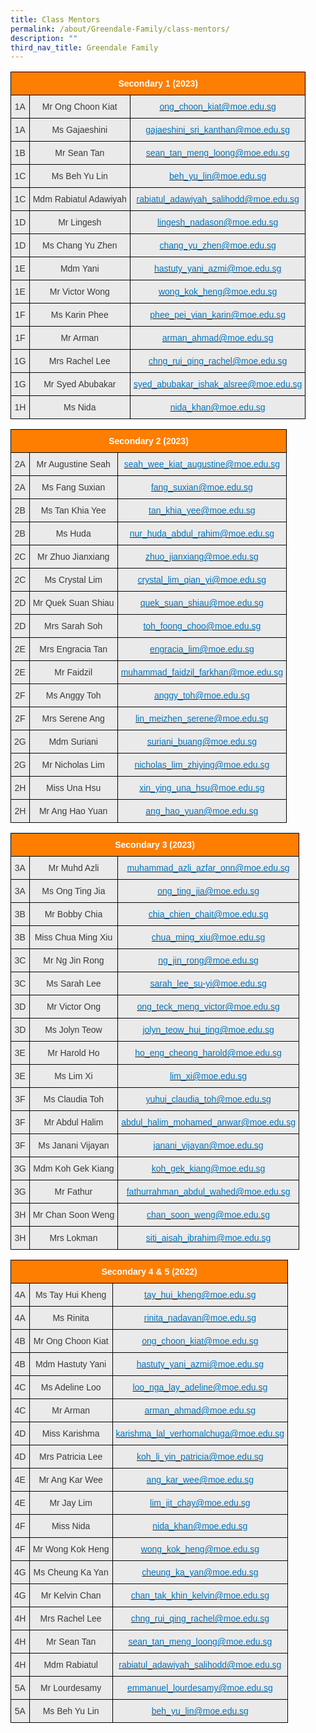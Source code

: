 ```yaml
---
title: Class Mentors
permalink: /about/Greendale-Family/class-mentors/
description: ""
third_nav_title: Greendale Family
---
```

<style type="text/css">
.tg  {border-collapse:collapse;border-spacing:0;}
.tg td{border-color:black;border-style:solid;border-width:1px;font-family:Arial, sans-serif;font-size:14px;
  overflow:hidden;padding:10px 5px;word-break:normal;}
.tg th{border-color:black;border-style:solid;border-width:1px;font-family:Arial, sans-serif;font-size:14px;
  font-weight:normal;overflow:hidden;padding:10px 5px;word-break:normal;}
.tg .tg-x4kc{background-color:#EAEAEA;color:#3A3A3A;text-align:center;vertical-align:middle}
.tg .tg-t0cp{background-color:#FD7E00;color:#FFF;font-weight:bold;text-align:center;vertical-align:top}
.tg .tg-kytw{background-color:#EAEAEA;color:#0274BE;text-align:center;vertical-align:top}
</style>
<table class="tg">
<thead>
  <tr>
    <th class="tg-t0cp" colspan="3"><span style="font-weight:inherit;font-style:inherit;color:#FFF">Secondary 1 (2023)</span></th>
  </tr>
</thead>
<tbody>
  <tr>
    <td class="tg-x4kc"><span style="font-weight:inherit;font-style:inherit;background-color:#EAEAEA">1A</span></td>
    <td class="tg-x4kc"><span style="font-weight:inherit;font-style:inherit;background-color:#EAEAEA">Mr Ong Choon Kiat</span></td>
    <td class="tg-kytw"><a href="mailto:ong_choon_kiat@moe.edu.sg"><span style="font-weight:inherit;font-style:inherit;text-decoration:none;color:#0274BE;background-color:transparent">ong_choon_kiat@moe.edu.sg</span></a></td>
  </tr>
  <tr>
    <td class="tg-x4kc"><span style="font-weight:inherit;font-style:inherit;background-color:#EAEAEA">1A</span></td>
    <td class="tg-x4kc"><span style="font-weight:inherit;font-style:inherit;background-color:#EAEAEA">Ms Gajaeshini</span></td>
    <td class="tg-kytw"><a href="mailto:gajaeshini_sri_kanthan@moe.edu.sg"><span style="font-weight:inherit;font-style:inherit;text-decoration:none;color:#0274BE;background-color:transparent">gajaeshini_sri_kanthan@moe.edu.sg</span></a></td>
  </tr>
  <tr>
    <td class="tg-x4kc"><span style="font-weight:inherit;font-style:inherit;background-color:#EAEAEA">1B</span></td>
    <td class="tg-x4kc"><span style="font-weight:inherit;font-style:inherit;background-color:#EAEAEA">Mr Sean Tan</span></td>
    <td class="tg-kytw"><a href="mailto:sean_tan_meng_loong@moe.edu.sg"><span style="font-weight:inherit;font-style:inherit;text-decoration:none;color:#0274BE;background-color:transparent">sean_tan_meng_loong@moe.edu.sg</span></a></td>
  </tr>
  <tr>
    <td class="tg-x4kc"><span style="font-weight:inherit;font-style:inherit;background-color:#EAEAEA">1C</span></td>
    <td class="tg-x4kc"><span style="font-weight:inherit;font-style:inherit;background-color:#EAEAEA">Ms Beh Yu Lin</span></td>
    <td class="tg-kytw"><a href="mailto:beh_yu_lin@moe.edu.sg"><span style="font-weight:inherit;font-style:inherit;text-decoration:none;color:#0274BE;background-color:transparent">beh_yu_lin@moe.edu.sg</span></a></td>
  </tr>
  <tr>
    <td class="tg-x4kc"><span style="font-weight:inherit;font-style:inherit;background-color:#EAEAEA">1C</span></td>
    <td class="tg-x4kc"><span style="font-weight:inherit;font-style:inherit;background-color:#EAEAEA">Mdm Rabiatul Adawiyah</span></td>
    <td class="tg-kytw"><a href="mailto:rabiatul_adawiyah_salihodd@moe.edu.sg"><span style="font-weight:inherit;font-style:inherit;text-decoration:none;color:#0274BE;background-color:transparent">rabiatul_adawiyah_salihodd@moe.edu.sg</span></a></td>
  </tr>
  <tr>
    <td class="tg-x4kc"><span style="font-weight:inherit;font-style:inherit;background-color:#EAEAEA">1D</span></td>
    <td class="tg-x4kc"><span style="font-weight:inherit;font-style:inherit;background-color:#EAEAEA">Mr Lingesh</span></td>
    <td class="tg-kytw"><a href="mailto:lingesh_nadason@moe.edu.sg"><span style="font-weight:inherit;font-style:inherit;text-decoration:none;color:#0274BE;background-color:transparent">lingesh_nadason@moe.edu.sg</span></a></td>
  </tr>
  <tr>
    <td class="tg-x4kc"><span style="font-weight:inherit;font-style:inherit;background-color:#EAEAEA">1D</span></td>
    <td class="tg-x4kc"><span style="font-weight:inherit;font-style:inherit;background-color:#EAEAEA">Ms Chang Yu Zhen</span></td>
    <td class="tg-kytw"><a href="mailto:chang_yu_zhen@moe.edu.sg"><span style="font-weight:inherit;font-style:inherit;text-decoration:none;color:#0274BE;background-color:transparent">chang_yu_zhen@moe.edu.sg</span></a></td>
  </tr>
<tr>
    <td class="tg-x4kc"><span style="font-weight:inherit;font-style:inherit;background-color:#EAEAEA">1E</span></td>
    <td class="tg-x4kc"><span style="font-weight:inherit;font-style:inherit;background-color:#EAEAEA">Mdm Yani</span></td>
    <td class="tg-kytw"><a href="mailto:hastuty_yani_azmi@moe.edu.sg"><span style="font-weight:inherit;font-style:inherit;text-decoration:none;color:#0274BE;background-color:transparent">hastuty_yani_azmi@moe.edu.sg</span></a></td>
  </tr>
  <tr>
    <td class="tg-x4kc"><span style="font-weight:inherit;font-style:inherit;background-color:#EAEAEA">1E</span></td>
    <td class="tg-x4kc"><span style="font-weight:inherit;font-style:inherit;background-color:#EAEAEA">Mr Victor Wong</span></td>
    <td class="tg-kytw"><a href="mailto:wong_kok_heng@moe.edu.sg"><span style="font-weight:inherit;font-style:inherit;text-decoration:none;color:#0274BE;background-color:transparent">wong_kok_heng@moe.edu.sg</span></a></td>
  </tr>
  <tr>
    <td class="tg-x4kc"><span style="font-weight:inherit;font-style:inherit;background-color:#EAEAEA">1F</span></td>
    <td class="tg-x4kc"><span style="font-weight:inherit;font-style:inherit;background-color:#EAEAEA">Ms Karin Phee</span></td>
    <td class="tg-kytw"><a href="mailto:phee_pei_yian_karin@moe.edu.sg"><span style="font-weight:inherit;font-style:inherit;text-decoration:none;color:#0274BE;background-color:transparent">phee_pei_yian_karin@moe.edu.sg</span></a></td>
  </tr>
  <tr>
    <td class="tg-x4kc"><span style="font-weight:inherit;font-style:inherit;background-color:#EAEAEA">1F</span></td>
    <td class="tg-x4kc"><span style="font-weight:inherit;font-style:inherit;background-color:#EAEAEA">Mr Arman</span></td>
    <td class="tg-kytw"><a href="mailto:arman_ahmad@moe.edu.sg"><span style="font-weight:inherit;font-style:inherit;text-decoration:none;color:#0274BE;background-color:transparent">arman_ahmad@moe.edu.sg</span></a></td>
  </tr>
  <tr>
    <td class="tg-x4kc"><span style="font-weight:inherit;font-style:inherit;background-color:#EAEAEA">1G</span></td>
    <td class="tg-x4kc"><span style="font-weight:inherit;font-style:inherit;background-color:#EAEAEA">Mrs Rachel Lee</span></td>
    <td class="tg-kytw"><a href="mailto:chng_rui_qing_rachel@moe.edu.sg"><span style="font-weight:inherit;font-style:inherit;text-decoration:none;color:#0274BE;background-color:transparent">chng_rui_qing_rachel@moe.edu.sg</span></a></td>
  </tr>
  <tr>
    <td class="tg-x4kc"><span style="font-weight:inherit;font-style:inherit;background-color:#EAEAEA">1G</span></td>
    <td class="tg-x4kc"><span style="font-weight:inherit;font-style:inherit;background-color:#EAEAEA">Mr Syed Abubakar</span></td>
    <td class="tg-kytw"><a href="mailto:syed_abubakar_ishak_alsree@moe.edu.sg"><span style="font-weight:inherit;font-style:inherit;text-decoration:none;color:#0274BE;background-color:transparent">syed_abubakar_ishak_alsree@moe.edu.sg</span></a></td>
  </tr>
  <tr>
    <td class="tg-x4kc"><span style="font-weight:inherit;font-style:inherit;background-color:#EAEAEA">1H</span></td>
    <td class="tg-x4kc"><span style="font-weight:inherit;font-style:inherit;background-color:#EAEAEA">Ms Nida</span></td>
    <td class="tg-kytw"><a href="mailto:nida_khan@moe.edu.sg"><span style="font-weight:inherit;font-style:inherit;text-decoration:none;color:#0274BE;background-color:transparent">nida_khan@moe.edu.sg</span></a></td>
  </tr>

</tbody>
</table>

<style type="text/css">
.tg  {border-collapse:collapse;border-spacing:0;}
.tg td{border-color:black;border-style:solid;border-width:1px;font-family:Arial, sans-serif;font-size:14px;
  overflow:hidden;padding:10px 5px;word-break:normal;}
.tg th{border-color:black;border-style:solid;border-width:1px;font-family:Arial, sans-serif;font-size:14px;
  font-weight:normal;overflow:hidden;padding:10px 5px;word-break:normal;}
.tg .tg-x4kc{background-color:#EAEAEA;color:#3A3A3A;text-align:center;vertical-align:middle}
.tg .tg-t0cp{background-color:#FD7E00;color:#FFF;font-weight:bold;text-align:center;vertical-align:top}
.tg .tg-kytw{background-color:#EAEAEA;color:#0274BE;text-align:center;vertical-align:top}
</style>
<table class="tg">
<thead>
  <tr>
    <th class="tg-t0cp" colspan="3"><span style="font-weight:inherit;font-style:inherit;color:#FFF">Secondary 2 (2023)</span></th>
  </tr>
</thead>
<tbody>
  <tr>
    <td class="tg-x4kc"><span style="font-weight:inherit;font-style:inherit;background-color:#EAEAEA">2A</span></td>
    <td class="tg-x4kc"><span style="font-weight:inherit;font-style:inherit;background-color:#EAEAEA">Mr Augustine Seah</span></td>
    <td class="tg-kytw"><a href="mailto:seah_wee_kiat_augustine@moe.edu.sg"><span style="font-weight:inherit;font-style:inherit;text-decoration:none;color:#0274BE;background-color:transparent">seah_wee_kiat_augustine@moe.edu.sg</span></a></td>
  </tr>
  <tr>
    <td class="tg-x4kc"><span style="font-weight:inherit;font-style:inherit;background-color:#EAEAEA">2A</span></td>
    <td class="tg-x4kc"><span style="font-weight:inherit;font-style:inherit;background-color:#EAEAEA">Ms Fang Suxian</span></td>
    <td class="tg-kytw"><a href="mailto:fang_suxian@moe.edu.sg"><span style="font-weight:inherit;font-style:inherit;text-decoration:none;color:#0274BE;background-color:transparent">fang_suxian@moe.edu.sg</span></a></td>
  </tr>
  <tr>
    <td class="tg-x4kc"><span style="font-weight:inherit;font-style:inherit;background-color:#EAEAEA">2B</span></td>
    <td class="tg-x4kc"><span style="font-weight:inherit;font-style:inherit;background-color:#EAEAEA">Ms Tan Khia Yee</span></td>
    <td class="tg-kytw"><a href="mailto:tan_khia_yee@moe.edu.sg"><span style="font-weight:inherit;font-style:inherit;text-decoration:none;color:#0274BE;background-color:transparent">tan_khia_yee@moe.edu.sg</span></a></td>
  </tr>
  <tr>
    <td class="tg-x4kc"><span style="font-weight:inherit;font-style:inherit;background-color:#EAEAEA">2B</span></td>
    <td class="tg-x4kc"><span style="font-weight:inherit;font-style:inherit;background-color:#EAEAEA">Ms Huda</span></td>
    <td class="tg-kytw"><a href="mailto:nur_huda_abdul_rahim@moe.edu.sg"><span style="font-weight:inherit;font-style:inherit;text-decoration:none;color:#0274BE;background-color:transparent">nur_huda_abdul_rahim@moe.edu.sg</span></a></td>
  </tr>
  <tr>
    <td class="tg-x4kc"><span style="font-weight:inherit;font-style:inherit;background-color:#EAEAEA">2C</span></td>
    <td class="tg-x4kc"><span style="font-weight:inherit;font-style:inherit;background-color:#EAEAEA">Mr Zhuo Jianxiang</span></td>
    <td class="tg-kytw"><a href="mailto:zhuo_jianxiang@moe.edu.sg"><span style="font-weight:inherit;font-style:inherit;text-decoration:none;color:#0274BE;background-color:transparent">zhuo_jianxiang@moe.edu.sg</span></a></td>
  </tr>
  <tr>
    <td class="tg-x4kc"><span style="font-weight:inherit;font-style:inherit;background-color:#EAEAEA">2C</span></td>
    <td class="tg-x4kc"><span style="font-weight:inherit;font-style:inherit;background-color:#EAEAEA">Ms Crystal Lim</span></td>
    <td class="tg-kytw"><a href="mailto:crystal_lim_qian_yi@moe.edu.sg"><span style="font-weight:inherit;font-style:inherit;text-decoration:none;color:#0274BE;background-color:transparent">crystal_lim_qian_yi@moe.edu.sg</span></a></td>
  </tr>
  <tr>
    <td class="tg-x4kc"><span style="font-weight:inherit;font-style:inherit;background-color:#EAEAEA">2D</span></td>
    <td class="tg-x4kc"><span style="font-weight:inherit;font-style:inherit;background-color:#EAEAEA">Mr Quek Suan Shiau</span></td>
    <td class="tg-kytw"><a href="mailto:quek_suan_shiau@moe.edu.sg"><span style="font-weight:inherit;font-style:inherit;text-decoration:none;color:#0274BE;background-color:transparent">quek_suan_shiau@moe.edu.sg</span></a></td>
  </tr>
  <tr>
    <td class="tg-x4kc"><span style="font-weight:inherit;font-style:inherit;background-color:#EAEAEA">2D</span></td>
    <td class="tg-x4kc"><span style="font-weight:inherit;font-style:inherit;background-color:#EAEAEA">Mrs Sarah Soh</span></td>
    <td class="tg-kytw"><a href="mailto:toh_foong_choo@moe.edu.sg"><span style="font-weight:inherit;font-style:inherit;text-decoration:none;color:#0274BE;background-color:transparent">toh_foong_choo@moe.edu.sg</span></a></td>
  </tr>
  <tr>
    <td class="tg-x4kc"><span style="font-weight:inherit;font-style:inherit;background-color:#EAEAEA">2E</span></td>
    <td class="tg-x4kc"><span style="font-weight:inherit;font-style:inherit;background-color:#EAEAEA">Mrs Engracia Tan</span></td>
    <td class="tg-kytw"><a href="mailto:engracia_lim@moe.edu.sg"><span style="font-weight:inherit;font-style:inherit;text-decoration:none;color:#0274BE;background-color:transparent">engracia_lim@moe.edu.sg</span></a></td>
  </tr>
  <tr>
    <td class="tg-x4kc"><span style="font-weight:inherit;font-style:inherit;background-color:#EAEAEA">2E</span></td>
    <td class="tg-x4kc"><span style="font-weight:inherit;font-style:inherit;background-color:#EAEAEA">Mr Faidzil</span></td>
    <td class="tg-kytw"><a href="mailto:muhammad_faidzil_farkhan@moe.edu.sg"><span style="font-weight:inherit;font-style:inherit;text-decoration:none;color:#0274BE;background-color:transparent">muhammad_faidzil_farkhan@moe.edu.sg</span></a></td>
  </tr>
  <tr>
    <td class="tg-x4kc"><span style="font-weight:inherit;font-style:inherit;background-color:#EAEAEA">2F</span></td>
    <td class="tg-x4kc"><span style="font-weight:inherit;font-style:inherit;background-color:#EAEAEA">Ms Anggy Toh</span></td>
    <td class="tg-kytw"><a href="mailto:anggy_toh@moe.edu.sg"><span style="font-weight:inherit;font-style:inherit;text-decoration:none;color:#0274BE;background-color:transparent">anggy_toh@moe.edu.sg</span></a></td>
  </tr>
  <tr>
    <td class="tg-x4kc"><span style="font-weight:inherit;font-style:inherit;background-color:#EAEAEA">2F</span></td>
    <td class="tg-x4kc"><span style="font-weight:inherit;font-style:inherit;background-color:#EAEAEA">Mrs Serene Ang</span></td>
    <td class="tg-kytw"><a href="mailto:lin_meizhen_serene@moe.edu.sg"><span style="font-weight:inherit;font-style:inherit;text-decoration:none;color:#0274BE;background-color:transparent">lin_meizhen_serene@moe.edu.sg</span></a></td>
  </tr>
  <tr>
    <td class="tg-x4kc"><span style="font-weight:inherit;font-style:inherit;background-color:#EAEAEA">2G</span></td>
    <td class="tg-x4kc"><span style="font-weight:inherit;font-style:inherit;background-color:#EAEAEA">Mdm Suriani</span></td>
    <td class="tg-kytw"><a href="mailto:suriani_buang@moe.edu.sg"><span style="font-weight:inherit;font-style:inherit;text-decoration:none;color:#0274BE;background-color:transparent">suriani_buang@moe.edu.sg</span></a></td>
  </tr>
  <tr>
    <td class="tg-x4kc"><span style="font-weight:inherit;font-style:inherit;background-color:#EAEAEA">2G</span></td>
    <td class="tg-x4kc"><span style="font-weight:inherit;font-style:inherit;background-color:#EAEAEA">Mr Nicholas Lim</span></td>
    <td class="tg-kytw"><a href="mailto:nicholas_lim_zhiying@moe.edu.sg"><span style="font-weight:inherit;font-style:inherit;text-decoration:none;color:#0274BE;background-color:transparent">nicholas_lim_zhiying@moe.edu.sg</span></a></td>
  </tr>
  <tr>
    <td class="tg-x4kc"><span style="font-weight:inherit;font-style:inherit;background-color:#EAEAEA">2H</span></td>
    <td class="tg-x4kc"><span style="font-weight:inherit;font-style:inherit;background-color:#EAEAEA">Miss Una Hsu</span></td>
    <td class="tg-kytw"><a href="mailto:xin_ying_una_hsu@moe.edu.sg"><span style="font-weight:inherit;font-style:inherit;text-decoration:none;color:#0274BE;background-color:transparent">xin_ying_una_hsu@moe.edu.sg</span></a></td>
  </tr>
  <tr>
    <td class="tg-x4kc"><span style="font-weight:inherit;font-style:inherit;background-color:#EAEAEA">2H</span></td>
    <td class="tg-x4kc"><span style="font-weight:inherit;font-style:inherit;background-color:#EAEAEA">Mr Ang Hao Yuan</span></td>
    <td class="tg-kytw"><a href="mailto:ang_hao_yuan@moe.edu.sg"><span style="font-weight:inherit;font-style:inherit;text-decoration:none;color:#0274BE;background-color:transparent">ang_hao_yuan@moe.edu.sg</span></a></td>
  </tr>
</tbody>
</table>

<style type="text/css">
.tg  {border-collapse:collapse;border-spacing:0;}
.tg td{border-color:black;border-style:solid;border-width:1px;font-family:Arial, sans-serif;font-size:14px;
  overflow:hidden;padding:10px 5px;word-break:normal;}
.tg th{border-color:black;border-style:solid;border-width:1px;font-family:Arial, sans-serif;font-size:14px;
  font-weight:normal;overflow:hidden;padding:10px 5px;word-break:normal;}
.tg .tg-x4kc{background-color:#EAEAEA;color:#3A3A3A;text-align:center;vertical-align:middle}
.tg .tg-t0cp{background-color:#FD7E00;color:#FFF;font-weight:bold;text-align:center;vertical-align:top}
.tg .tg-kytw{background-color:#EAEAEA;color:#0274BE;text-align:center;vertical-align:top}
</style>
<table class="tg">
<thead>
  <tr>
    <th class="tg-t0cp" colspan="3"><span style="font-weight:inherit;font-style:inherit;color:#FFF">Secondary 3 (2023)</span></th>
  </tr>
</thead>
<tbody>
  <tr>
    <td class="tg-x4kc"><span style="font-weight:inherit;font-style:inherit;background-color:#EAEAEA">3A</span></td>
    <td class="tg-x4kc"><span style="font-weight:inherit;font-style:inherit;background-color:#EAEAEA">Mr Muhd Azli</span></td>
    <td class="tg-kytw"><a href="mailto:muhammad_azli_azfar_onn@moe.edu.sg"><span style="font-weight:inherit;font-style:inherit;text-decoration:none;color:#0274BE;background-color:transparent">muhammad_azli_azfar_onn@moe.edu.sg</span></a></td>
  </tr>
  <tr>
    <td class="tg-x4kc"><span style="font-weight:inherit;font-style:inherit;background-color:#EAEAEA">3A</span></td>
    <td class="tg-x4kc"><span style="font-weight:inherit;font-style:inherit;background-color:#EAEAEA">Ms Ong Ting Jia</span></td>
    <td class="tg-kytw"><a href="mailto:ong_ting_jia@moe.edu.sg"><span style="font-weight:inherit;font-style:inherit;text-decoration:none;color:#0274BE;background-color:transparent">ong_ting_jia@moe.edu.sg</span></a></td>
  </tr>
  <tr>
    <td class="tg-x4kc"><span style="font-weight:inherit;font-style:inherit;background-color:#EAEAEA">3B</span></td>
    <td class="tg-x4kc"><span style="font-weight:inherit;font-style:inherit;background-color:#EAEAEA">Mr Bobby Chia</span></td>
    <td class="tg-kytw"><a href="mailto:chia_chien_chait@moe.edu.sg"><span style="font-weight:inherit;font-style:inherit;text-decoration:none;color:#0274BE;background-color:transparent">chia_chien_chait@moe.edu.sg</span></a></td>
  </tr>
  <tr>
    <td class="tg-x4kc"><span style="font-weight:inherit;font-style:inherit;background-color:#EAEAEA">3B</span></td>
    <td class="tg-x4kc"><span style="font-weight:inherit;font-style:inherit;background-color:#EAEAEA">Miss Chua Ming Xiu</span></td>
    <td class="tg-kytw"><a href="mailto:chua_ming_xiu@moe.edu.sg"><span style="font-weight:inherit;font-style:inherit;text-decoration:none;color:#0274BE;background-color:transparent">chua_ming_xiu@moe.edu.sg</span></a></td>
  </tr>
  <tr>
    <td class="tg-x4kc"><span style="font-weight:inherit;font-style:inherit;background-color:#EAEAEA">3C</span></td>
    <td class="tg-x4kc"><span style="font-weight:inherit;font-style:inherit;background-color:#EAEAEA">Mr Ng Jin Rong</span></td>
    <td class="tg-kytw"><a href="mailto:ng_jin_rong@moe.edu.sg"><span style="font-weight:inherit;font-style:inherit;text-decoration:none;color:#0274BE;background-color:transparent">ng_jin_rong@moe.edu.sg</span></a></td>
  </tr>
  <tr>
    <td class="tg-x4kc"><span style="font-weight:inherit;font-style:inherit;background-color:#EAEAEA">3C</span></td>
    <td class="tg-x4kc"><span style="font-weight:inherit;font-style:inherit;background-color:#EAEAEA">Ms Sarah Lee</span></td>
    <td class="tg-kytw"><a href="mailto:sarah_lee_su-yi@moe.edu.sg"><span style="font-weight:inherit;font-style:inherit;text-decoration:none;color:#0274BE;background-color:transparent">sarah_lee_su-yi@moe.edu.sg</span></a></td>
  </tr>
  <tr>
    <td class="tg-x4kc"><span style="font-weight:inherit;font-style:inherit;background-color:#EAEAEA">3D</span></td>
    <td class="tg-x4kc"><span style="font-weight:inherit;font-style:inherit;background-color:#EAEAEA">Mr Victor Ong</span></td>
    <td class="tg-kytw"><a href="mailto:ong_teck_meng_victor@moe.edu.sg"><span style="font-weight:inherit;font-style:inherit;text-decoration:none;color:#0274BE;background-color:transparent">ong_teck_meng_victor@moe.edu.sg</span></a></td>
  </tr>
  <tr>
    <td class="tg-x4kc"><span style="font-weight:inherit;font-style:inherit;background-color:#EAEAEA">3D</span></td>
    <td class="tg-x4kc"><span style="font-weight:inherit;font-style:inherit;background-color:#EAEAEA">Ms Jolyn Teow</span></td>
    <td class="tg-kytw"><a href="mailto:jolyn_teow_hui_ting@moe.edu.sg"><span style="font-weight:inherit;font-style:inherit;text-decoration:none;color:#0274BE;background-color:transparent">jolyn_teow_hui_ting@moe.edu.sg</span></a></td>
  </tr>
  <tr>
    <td class="tg-x4kc"><span style="font-weight:inherit;font-style:inherit;background-color:#EAEAEA">3E</span></td>
    <td class="tg-x4kc"><span style="font-weight:inherit;font-style:inherit;background-color:#EAEAEA">Mr Harold Ho</span></td>
    <td class="tg-kytw"><a href="mailto:ho_eng_cheong_harold@moe.edu.sg"><span style="font-weight:inherit;font-style:inherit;text-decoration:none;color:#0274BE;background-color:transparent">ho_eng_cheong_harold@moe.edu.sg</span></a></td>
  </tr>
  <tr>
    <td class="tg-x4kc"><span style="font-weight:inherit;font-style:inherit;background-color:#EAEAEA">3E</span></td>
    <td class="tg-x4kc"><span style="font-weight:inherit;font-style:inherit;background-color:#EAEAEA">Ms Lim Xi</span></td>
    <td class="tg-kytw"><a href="mailto:lim_xi@moe.edu.sg"><span style="font-weight:inherit;font-style:inherit;text-decoration:none;color:#0274BE;background-color:transparent">lim_xi@moe.edu.sg</span></a></td>
  </tr>
  <tr>
    <td class="tg-x4kc"><span style="font-weight:inherit;font-style:inherit;background-color:#EAEAEA">3F</span></td>
    <td class="tg-x4kc"><span style="font-weight:inherit;font-style:inherit;background-color:#EAEAEA">Ms Claudia Toh</span></td>
    <td class="tg-kytw"><a href="mailto:yuhui_claudia_toh@moe.edu.sg"><span style="font-weight:inherit;font-style:inherit;text-decoration:none;color:#0274BE;background-color:transparent">yuhui_claudia_toh@moe.edu.sg</span></a></td>
  </tr>
  <tr>
    <td class="tg-x4kc"><span style="font-weight:inherit;font-style:inherit;background-color:#EAEAEA">3F</span></td>
    <td class="tg-x4kc"><span style="font-weight:inherit;font-style:inherit;background-color:#EAEAEA">Mr Abdul Halim</span></td>
    <td class="tg-kytw"><a href="mailto:abdul_halim_mohamed_anwar@moe.edu.sg"><span style="font-weight:inherit;font-style:inherit;text-decoration:none;color:#0274BE;background-color:transparent">abdul_halim_mohamed_anwar@moe.edu.sg</span></a></td>
  </tr>
  <tr>
    <td class="tg-x4kc"><span style="font-weight:inherit;font-style:inherit;background-color:#EAEAEA">3F</span></td>
    <td class="tg-x4kc"><span style="font-weight:inherit;font-style:inherit;background-color:#EAEAEA">Ms Janani Vijayan</span></td>
    <td class="tg-kytw"><a href="mailto:janani_vijayan@moe.edu.sg"><span style="font-weight:inherit;font-style:inherit;text-decoration:none;color:#0274BE;background-color:transparent">janani_vijayan@moe.edu.sg</span></a></td>
  </tr>
  <tr>
    <td class="tg-x4kc"><span style="font-weight:inherit;font-style:inherit;background-color:#EAEAEA">3G</span></td>
    <td class="tg-x4kc"><span style="font-weight:inherit;font-style:inherit;background-color:#EAEAEA">Mdm Koh Gek Kiang</span></td>
    <td class="tg-kytw"><a href="mailto:koh_gek_kiang@moe.edu.sg"><span style="font-weight:inherit;font-style:inherit;text-decoration:none;color:#0274BE;background-color:transparent">koh_gek_kiang@moe.edu.sg</span></a></td>
  </tr>
  <tr>
    <td class="tg-x4kc"><span style="font-weight:inherit;font-style:inherit;background-color:#EAEAEA">3G</span></td>
    <td class="tg-x4kc"><span style="font-weight:inherit;font-style:inherit;background-color:#EAEAEA">Mr Fathur</span></td>
    <td class="tg-kytw"><a href="mailto:fathurrahman_abdul_wahed@moe.edu.sg"><span style="font-weight:inherit;font-style:inherit;text-decoration:none;color:#0274BE;background-color:transparent">fathurrahman_abdul_wahed@moe.edu.sg</span></a></td>
  </tr>
  <tr>
    <td class="tg-x4kc"><span style="font-weight:inherit;font-style:inherit;background-color:#EAEAEA">3H</span></td>
    <td class="tg-x4kc"><span style="font-weight:inherit;font-style:inherit;background-color:#EAEAEA">Mr Chan Soon Weng</span></td>
    <td class="tg-kytw"><a href="mailto:chan_soon_weng@moe.edu.sg"><span style="font-weight:inherit;font-style:inherit;text-decoration:none;color:#0274BE;background-color:transparent">chan_soon_weng@moe.edu.sg</span></a></td>
  </tr>
  <tr>
    <td class="tg-x4kc"><span style="font-weight:inherit;font-style:inherit;background-color:#EAEAEA">3H</span></td>
    <td class="tg-x4kc"><span style="font-weight:inherit;font-style:inherit;background-color:#EAEAEA">Mrs Lokman</span></td>
    <td class="tg-kytw"><a href="mailto:siti_aisah_ibrahim@moe.edu.sg"><span style="font-weight:inherit;font-style:inherit;text-decoration:none;color:#0274BE;background-color:transparent">siti_aisah_ibrahim@moe.edu.sg</span></a></td>
  </tr>
</tbody>
</table>

<style type="text/css">
.tg  {border-collapse:collapse;border-spacing:0;}
.tg td{border-color:black;border-style:solid;border-width:1px;font-family:Arial, sans-serif;font-size:14px;
  overflow:hidden;padding:10px 5px;word-break:normal;}
.tg th{border-color:black;border-style:solid;border-width:1px;font-family:Arial, sans-serif;font-size:14px;
  font-weight:normal;overflow:hidden;padding:10px 5px;word-break:normal;}
.tg .tg-x4kc{background-color:#EAEAEA;color:#3A3A3A;text-align:center;vertical-align:middle}
.tg .tg-t0cp{background-color:#FD7E00;color:#FFF;font-weight:bold;text-align:center;vertical-align:top}
.tg .tg-kytw{background-color:#EAEAEA;color:#0274BE;text-align:center;vertical-align:top}
</style>
<table class="tg">
<thead>
  <tr>
    <th class="tg-t0cp" colspan="3"><span style="font-weight:inherit;font-style:inherit;color:#FFF">Secondary 4 &amp; 5 (2022)</span></th>
  </tr>
</thead>
<tbody>
  <tr>
    <td class="tg-x4kc"><span style="font-weight:inherit;font-style:inherit;background-color:#EAEAEA">4A</span></td>
    <td class="tg-x4kc"><span style="font-weight:inherit;font-style:inherit;background-color:#EAEAEA">Ms Tay Hui Kheng</span></td>
    <td class="tg-kytw"><a href="mailto:tay_hui_kheng@moe.edu.sg"><span style="font-weight:inherit;font-style:inherit;text-decoration:none;color:#0274BE;background-color:transparent">tay_hui_kheng@moe.edu.sg</span></a></td>
  </tr>
  <tr>
    <td class="tg-x4kc"><span style="font-weight:inherit;font-style:inherit;background-color:#EAEAEA">4A</span></td>
    <td class="tg-x4kc"><span style="font-weight:inherit;font-style:inherit;background-color:#EAEAEA">Ms Rinita</span></td>
    <td class="tg-kytw"><a href="mailto:rinita_nadavan@moe.edu.sg"><span style="font-weight:inherit;font-style:inherit;text-decoration:none;color:#0274BE;background-color:transparent">rinita_nadavan@moe.edu.sg</span></a></td>
  </tr>
  <tr>
    <td class="tg-x4kc"><span style="font-weight:inherit;font-style:inherit;background-color:#EAEAEA">4B</span></td>
    <td class="tg-x4kc"><span style="font-weight:inherit;font-style:inherit;background-color:#EAEAEA">Mr Ong Choon Kiat</span></td>
    <td class="tg-kytw"><a href="mailto:ong_choon_kiat@moe.edu.sg"><span style="font-weight:inherit;font-style:inherit;text-decoration:none;color:#0274BE;background-color:transparent">ong_choon_kiat@moe.edu.sg</span></a></td>
  </tr>
  <tr>
    <td class="tg-x4kc"><span style="font-weight:inherit;font-style:inherit;background-color:#EAEAEA">4B</span></td>
    <td class="tg-x4kc"><span style="font-weight:inherit;font-style:inherit;background-color:#EAEAEA">Mdm Hastuty Yani</span></td>
    <td class="tg-kytw"><a href="mailto:hastuty_yani_azmi@moe.edu.sg"><span style="font-weight:inherit;font-style:inherit;text-decoration:none;color:#0274BE;background-color:transparent">hastuty_yani_azmi@moe.edu.sg</span></a></td>
  </tr>
  <tr>
    <td class="tg-x4kc"><span style="font-weight:inherit;font-style:inherit;background-color:#EAEAEA">4C</span></td>
    <td class="tg-x4kc"><span style="font-weight:inherit;font-style:inherit;background-color:#EAEAEA">Ms Adeline Loo</span></td>
    <td class="tg-kytw"><a href="mailto:loo_nga_lay_adeline@moe.edu.sg"><span style="font-weight:inherit;font-style:inherit;text-decoration:none;color:#0274BE;background-color:transparent">loo_nga_lay_adeline@moe.edu.sg</span></a></td>
  </tr>
  <tr>
    <td class="tg-x4kc"><span style="font-weight:inherit;font-style:inherit;background-color:#EAEAEA">4C</span></td>
    <td class="tg-x4kc"><span style="font-weight:inherit;font-style:inherit;background-color:#EAEAEA">Mr Arman</span></td>
    <td class="tg-kytw"><a href="mailto:arman_ahmad@moe.edu.sg"><span style="font-weight:inherit;font-style:inherit;text-decoration:none;color:#0274BE;background-color:transparent">arman_ahmad@moe.edu.sg</span></a></td>
  </tr>
  <tr>
    <td class="tg-x4kc"><span style="font-weight:inherit;font-style:inherit;background-color:#EAEAEA">4D</span></td>
    <td class="tg-x4kc"><span style="font-weight:inherit;font-style:inherit;background-color:#EAEAEA">Miss Karishma</span></td>
    <td class="tg-kytw"><a href="mailto:karishma_lal_verhomalchuga@moe.edu.sg"><span style="font-weight:inherit;font-style:inherit;text-decoration:none;color:#0274BE;background-color:transparent">karishma_lal_verhomalchuga@moe.edu.sg</span></a></td>
  </tr>
  <tr>
    <td class="tg-x4kc"><span style="font-weight:inherit;font-style:inherit;background-color:#EAEAEA">4D</span></td>
    <td class="tg-x4kc"><span style="font-weight:inherit;font-style:inherit;background-color:#EAEAEA">Mrs Patricia Lee</span></td>
    <td class="tg-kytw"><a href="mailto:koh_li_yin_patricia@moe.edu.sg"><span style="font-weight:inherit;font-style:inherit;text-decoration:none;color:#0274BE;background-color:transparent">koh_li_yin_patricia@moe.edu.sg</span></a></td>
  </tr>
  <tr>
    <td class="tg-x4kc"><span style="font-weight:inherit;font-style:inherit;background-color:#EAEAEA">4E</span></td>
    <td class="tg-x4kc"><span style="font-weight:inherit;font-style:inherit;background-color:#EAEAEA">Mr Ang Kar Wee</span></td>
    <td class="tg-kytw"><a href="mailto:ang_kar_wee@moe.edu.sg"><span style="font-weight:inherit;font-style:inherit;text-decoration:none;color:#0274BE;background-color:transparent">ang_kar_wee@moe.edu.sg</span></a></td>
  </tr>
  <tr>
    <td class="tg-x4kc"><span style="font-weight:inherit;font-style:inherit;background-color:#EAEAEA">4E</span></td>
    <td class="tg-x4kc"><span style="font-weight:inherit;font-style:inherit;background-color:#EAEAEA">Mr Jay Lim</span></td>
    <td class="tg-kytw"><a href="mailto:lim_jit_chay@moe.edu.sg"><span style="font-weight:inherit;font-style:inherit;text-decoration:none;color:#0274BE;background-color:transparent">lim_jit_chay@moe.edu.sg</span></a></td>
  </tr>
  <tr>
    <td class="tg-x4kc"><span style="font-weight:inherit;font-style:inherit;background-color:#EAEAEA">4F</span></td>
    <td class="tg-x4kc"><span style="font-weight:inherit;font-style:inherit;background-color:#EAEAEA">Miss Nida</span></td>
    <td class="tg-kytw"><a href="mailto:nida_khan@moe.edu.sg"><span style="font-weight:inherit;font-style:inherit;text-decoration:none;color:#0274BE;background-color:transparent">nida_khan@moe.edu.sg</span></a></td>
  </tr>
  <tr>
    <td class="tg-x4kc"><span style="font-weight:inherit;font-style:inherit;background-color:#EAEAEA">4F</span></td>
    <td class="tg-x4kc"><span style="font-weight:inherit;font-style:inherit;background-color:#EAEAEA">Mr Wong Kok Heng</span></td>
    <td class="tg-kytw"><a href="mailto:wong_kok_heng@moe.edu.sg"><span style="font-weight:inherit;font-style:inherit;text-decoration:none;color:#0274BE;background-color:transparent">wong_kok_heng@moe.edu.sg</span></a></td>
  </tr>
  <tr>
    <td class="tg-x4kc"><span style="font-weight:inherit;font-style:inherit;background-color:#EAEAEA">4G</span></td>
    <td class="tg-x4kc"><span style="font-weight:inherit;font-style:inherit;background-color:#EAEAEA">Ms Cheung Ka Yan</span></td>
    <td class="tg-kytw"><a href="mailto:cheung_ka_yan@moe.edu.sg"><span style="font-weight:inherit;font-style:inherit;text-decoration:none;color:#0274BE;background-color:transparent">cheung_ka_yan@moe.edu.sg</span></a></td>
  </tr>
  <tr>
    <td class="tg-x4kc"><span style="font-weight:inherit;font-style:inherit;background-color:#EAEAEA">4G</span></td>
    <td class="tg-x4kc"><span style="font-weight:inherit;font-style:inherit;background-color:#EAEAEA">Mr Kelvin Chan</span></td>
    <td class="tg-kytw"><a href="mailto:chan_tak_khin_kelvin@moe.edu.sg"><span style="font-weight:inherit;font-style:inherit;text-decoration:none;color:#0274BE;background-color:transparent">chan_tak_khin_kelvin@moe.edu.sg</span></a></td>
  </tr>
  <tr>
    <td class="tg-x4kc"><span style="font-weight:inherit;font-style:inherit;background-color:#EAEAEA">4H</span></td>
    <td class="tg-x4kc"><span style="font-weight:inherit;font-style:inherit;background-color:#EAEAEA">Mrs Rachel Lee</span></td>
    <td class="tg-kytw"><a href="mailto:chng_rui_qing_rachel@moe.edu.sg"><span style="font-weight:inherit;font-style:inherit;text-decoration:none;color:#0274BE;background-color:transparent">chng_rui_qing_rachel@moe.edu.sg</span></a></td>
  </tr>
  <tr>
    <td class="tg-x4kc"><span style="font-weight:inherit;font-style:inherit;background-color:#EAEAEA">4H</span></td>
    <td class="tg-x4kc"><span style="font-weight:inherit;font-style:inherit;background-color:#EAEAEA">Mr Sean Tan</span></td>
    <td class="tg-kytw"><a href="mailto:sean_tan_meng_loong@moe.edu.sg"><span style="font-weight:inherit;font-style:inherit;text-decoration:none;color:#0274BE;background-color:transparent">sean_tan_meng_loong@moe.edu.sg</span></a></td>
  </tr>
  <tr>
    <td class="tg-x4kc"><span style="font-weight:inherit;font-style:inherit;background-color:#EAEAEA">4H</span></td>
    <td class="tg-x4kc"><span style="font-weight:inherit;font-style:inherit;background-color:#EAEAEA">Mdm Rabiatul</span></td>
    <td class="tg-kytw"><a href="mailto:rabiatul_adawiyah_salihodd@moe.edu.sg"><span style="font-weight:inherit;font-style:inherit;text-decoration:none;color:#0274BE;background-color:transparent">rabiatul_adawiyah_salihodd@moe.edu.sg</span></a></td>
  </tr>
  <tr>
    <td class="tg-x4kc"><span style="font-weight:inherit;font-style:inherit;background-color:#EAEAEA">5A</span></td>
    <td class="tg-x4kc"><span style="font-weight:inherit;font-style:inherit;background-color:#EAEAEA">Mr Lourdesamy</span></td>
    <td class="tg-kytw"><a href="mailto:emmanuel_lourdesamy@moe.edu.sg"><span style="font-weight:inherit;font-style:inherit;text-decoration:none;color:#0274BE;background-color:transparent">emmanuel_lourdesamy@moe.edu.sg</span></a></td>
  </tr>
  <tr>
    <td class="tg-x4kc"><span style="font-weight:inherit;font-style:inherit;background-color:#EAEAEA">5A</span></td>
    <td class="tg-x4kc"><span style="font-weight:inherit;font-style:inherit;background-color:#EAEAEA">Ms Beh Yu Lin</span></td>
    <td class="tg-kytw"><a href="mailto:beh_yu_lin@moe.edu.sg"><span style="font-weight:inherit;font-style:inherit;text-decoration:none;color:#0274BE;background-color:transparent">beh_yu_lin@moe.edu.sg</span></a></td>
  </tr>
</tbody>
</table>